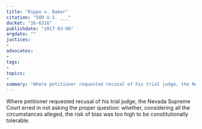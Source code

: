 ```yaml
---
title: "Rippo v. Baker"
citation: "580 U.S. ___"
docket: "16-6316"
publishdate: "2017-03-06"
argdate: ""
justices:
- 
advocates:
- 
tags:
- 
topics:
- 
summary: "Where petitioner requested recusal of his trial judge, the Nevada Supreme Court erred in not asking the proper question: whether, considering all the circumstances alleged, the risk of bias was too high to be constitutionally tolerable."
---
```

Where petitioner requested recusal of his trial judge, the Nevada Supreme Court erred in not asking the proper question: whether, considering all the circumstances alleged, the risk of bias was too high to be constitutionally tolerable.

